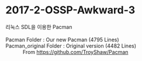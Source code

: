 # 2017-2-OSSP-Awkward-3

리눅스 SDL을 이용한 Pacman
<br><br>
Pacman Folder : Our new Pacman (4795 Lines) <br>
Pacman_original Folder : Original version (4482 Lines) <br> 
&nbsp;&nbsp;&nbsp;&nbsp;&nbsp;&nbsp;&nbsp;&nbsp;&nbsp;&nbsp;&nbsp; From https://github.com/TroyShaw/Pacman
                  
